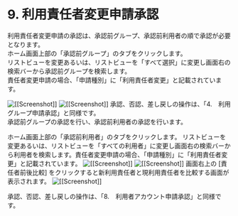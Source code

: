 # 9. 利用責任者変更申請承認

利用責任者変更申請の承認は、承認前グループ、承認前利用者の順で承認が必要となります。  
ホーム画面上部の「承認前グループ」のタブをクリックします。  
リストビューを変更あるいは、リストビューを「すべて選択」に変更し画面右の検索バーから承認前グループを検索します。  
責任者変更申請の場合、「申請種別」に「利用責任者変更」と記載されています。  

![[[Screenshot]]](img/9_A.png)
![[[Screenshot]]](img/9_B.png)
承認、否認、差し戻しの操作は、「4.　利用グループ申請承認」と同様です。  
承認前グループの承認を行い、承認前利用者の承認を行います。

ホーム画面上部の「承認前利用者」のタブをクリックします。
リストビューを変更あるいは、リストビューを「すべての利用者」に変更し画面右の検索バーから利用者を検索します。責任者変更申請の場合、「申請種別」に「利用責任者変更」と記載されています。
![[[Screenshot]]](img/9_C.png)
![[[Screenshot]]](img/9_D.png)
画面右上の [責任者前後比較] をクリックすると新利用責任者と現利用責任者を比較する画面が表示されます。
![[[Screenshot]]](img/9_E.png)

承認、否認、差し戻しの操作は、「8.　利用者アカウント申請承認」と同様です。
